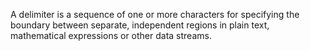 A delimiter is a sequence of one or more characters for specifying the boundary between separate, independent regions in plain text, mathematical expressions or other data streams.